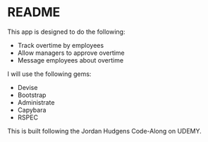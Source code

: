 # README

This app is designed to do the following:
- Track overtime by employees
- Allow managers to approve overtime
- Message employees about overtime

I will use the following gems:
- Devise
- Bootstrap
- Administrate
- Capybara
- RSPEC

This is built following the Jordan Hudgens Code-Along on UDEMY.
